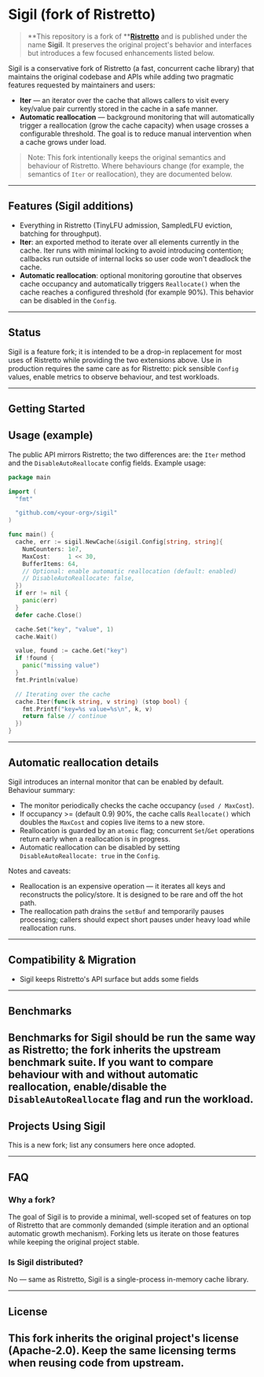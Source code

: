 # Sigil (fork of Ristretto)

> **This repository is a fork of **[**Ristretto**](https://github.com/hypermodeinc/ristretto) and is published under the name **Sigil**. It preserves the original project's behavior and interfaces but introduces a few focused enhancements listed below.


Sigil is a conservative fork of Ristretto (a fast, concurrent cache library) that maintains the original codebase and APIs while adding two pragmatic features requested by maintainers and users:

- **Iter** — an iterator over the cache that allows callers to visit every key/value pair currently stored in the cache in a safe manner.
- **Automatic reallocation** — background monitoring that will automatically trigger a reallocation (grow the cache capacity) when usage crosses a configurable threshold. The goal is to reduce manual intervention when a cache grows under load.

> Note: This fork intentionally keeps the original semantics and behaviour of Ristretto. Where behaviours change (for example, the semantics of `Iter` or reallocation), they are documented below.

---

## Features (Sigil additions)

- Everything in Ristretto (TinyLFU admission, SampledLFU eviction, batching for throughput).
- **Iter**: an exported method to iterate over all elements currently in the cache. Iter runs with minimal locking to avoid introducing contention; callbacks run outside of internal locks so user code won't deadlock the cache.
- **Automatic reallocation**: optional monitoring goroutine that observes cache occupancy and automatically triggers `Reallocate()` when the cache reaches a configured threshold (for example 90%). This behavior can be disabled in the `Config`.

---

## Status

Sigil is a feature fork; it is intended to be a drop-in replacement for most uses of Ristretto while providing the two extensions above. Use in production requires the same care as for Ristretto: pick sensible `Config` values, enable metrics to observe behaviour, and test workloads.

---

## Getting Started


## Usage (example)
The public API mirrors Ristretto; the two differences are: the `Iter` method and the `DisableAutoReallocate` config fields. Example usage:

```go
package main

import (
  "fmt"

  "github.com/<your-org>/sigil"
)

func main() {
  cache, err := sigil.NewCache(&sigil.Config[string, string]{
    NumCounters: 1e7,
    MaxCost:     1 << 30,
    BufferItems: 64,
    // Optional: enable automatic reallocation (default: enabled)
    // DisableAutoReallocate: false,
  })
  if err != nil {
    panic(err)
  }
  defer cache.Close()

  cache.Set("key", "value", 1)
  cache.Wait()

  value, found := cache.Get("key")
  if !found {
    panic("missing value")
  }
  fmt.Println(value)

  // Iterating over the cache
  cache.Iter(func(k string, v string) (stop bool) {
    fmt.Printf("key=%s value=%s\n", k, v)
    return false // continue
  })
}
```

---

## Automatic reallocation details
Sigil introduces an internal monitor that can be enabled by default. Behaviour summary:

- The monitor periodically checks the cache occupancy (`used / MaxCost`).
- If occupancy >=  (default 0.9) 90%, the cache calls `Reallocate()` which doubles the `MaxCost` and copies live items to a new store.
- Reallocation is guarded by an `atomic` flag; concurrent `Set`/`Get` operations return early when a reallocation is in progress.
- Automatic reallocation can be disabled by setting `DisableAutoReallocate: true` in the `Config`.

Notes and caveats:
- Reallocation is an expensive operation — it iterates all keys and reconstructs the policy/store. It is designed to be rare and off the hot path.
- The reallocation path drains the `setBuf` and temporarily pauses processing; callers should expect short pauses under heavy load while reallocation runs.

---

## Compatibility & Migration
- Sigil keeps Ristretto's API surface but adds some fields 
---

## Benchmarks
Benchmarks for Sigil should be run the same way as Ristretto; the fork inherits the upstream benchmark suite. If you want to compare behaviour with and without automatic reallocation, enable/disable the `DisableAutoReallocate` flag and run the workload.
---

## Projects Using Sigil
This is a new fork; list any consumers here once adopted.

---

## FAQ

### Why a fork?
The goal of Sigil is to provide a minimal, well-scoped set of features on top of Ristretto that are commonly demanded (simple iteration and an optional automatic growth mechanism). Forking lets us iterate on those features while keeping the original project stable.

### Is Sigil distributed?
No — same as Ristretto, Sigil is a single-process in-memory cache library.

---

## License

This fork inherits the original project's license (Apache-2.0). Keep the same licensing terms when reusing code from upstream.
---


